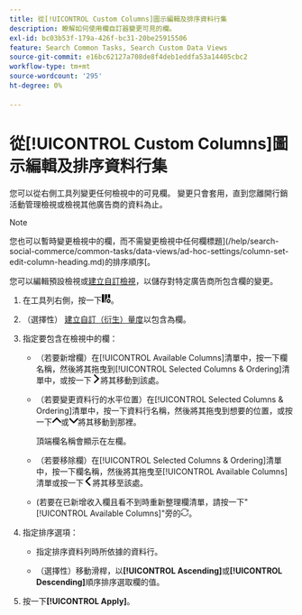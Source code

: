 ```yaml
---
title: 從[!UICONTROL Custom Columns]圖示編輯及排序資料行集
description: 瞭解如何使用欄自訂器變更可見的欄。
exl-id: bc03b53f-179a-426f-bc31-20be25915506
feature: Search Common Tasks, Search Custom Data Views
source-git-commit: e16bc62127a708de8f4deb1eddfa53a14405cbc2
workflow-type: tm+mt
source-wordcount: '295'
ht-degree: 0%

---
```


# 從[!UICONTROL Custom Columns]圖示編輯及排序資料行集

您可以從右側工具列變更任何檢視中的可見欄。 變更只會套用，直到您離開行銷活動管理檢視或檢視其他廣告商的資料為止。

>[!NOTE]
>
>您也可以暫時變更檢視中的欄，而不需變更檢視中任何欄標題](/help/search-social-commerce/common-tasks/data-views/ad-hoc-settings/column-set-edit-column-heading.md)的排序順序[。
>
>您可以編輯預設檢視或[建立自訂檢視](/help/search-social-commerce/common-tasks/data-views/custom-default-views-manage.md#create-custom-view)，以儲存對特定廣告商所包含欄的變更。

1. 在工具列右側，按一下![欄](/help/search-social-commerce/assets/custom-columns.png "欄")。

1. （選擇性） [建立自訂（衍生）量度](/help/search-social-commerce/common-tasks/custom-metrics/custom-metric-create.md)以包含為欄。

1. 指定要包含在檢視中的欄：

   * （若要新增欄）在[!UICONTROL Available Columns]清單中，按一下欄名稱，然後將其拖曳到[!UICONTROL Selected Columns & Ordering]清單中，或按一下![新增欄](/help/search-social-commerce/assets/chevron-right.png "新增欄")將其移動到該處。

   * （若要變更資料行的水平位置）在[!UICONTROL Selected Columns & Ordering]清單中，按一下資料行名稱，然後將其拖曳到想要的位置，或按一下![向上行動資料行](/help/search-social-commerce/assets/chevron-up.png "向上行動資料行")或![將欄下移](/help/search-social-commerce/assets/chevron-down.png "將欄下移")將其移動到那裡。

     頂端欄名稱會顯示在左欄。

   * （若要移除欄）在[!UICONTROL Selected Columns & Ordering]清單中，按一下欄名稱，然後將其拖曳至[!UICONTROL Available Columns]清單或按一下![移除](/help/search-social-commerce/assets/chevron-left.png "移除")將其移至該處。

   * (若要在已新增收入欄且看不到時重新整理欄清單，請按一下&quot;[!UICONTROL Available Columns]&quot;旁的![重新整理](/help/search-social-commerce/assets/refresh.png "重新整理")。

1. 指定排序選項：

   * 指定排序資料列時所依據的資料行。

   * （選擇性）移動滑桿，以&#x200B;**[!UICONTROL Ascending]**&#x200B;或&#x200B;**[!UICONTROL Descending]**&#x200B;順序排序選取欄的值。

1. 按一下&#x200B;**[!UICONTROL Apply]**。
